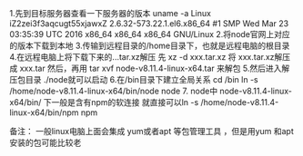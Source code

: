 1.先到目标服务器查看一下服务器的版本
uname -a
Linux iZ2zei3f3aqcugt55xjawxZ 2.6.32-573.22.1.el6.x86_64 #1 SMP Wed Mar 23 03:35:39 UTC 2016 x86_64 x86_64 x86_64 GNU/Linux
2.将node官网上对应的版本下载到本地
3.传输到远程目录的/home目录下，也就是远程电脑的根目录
4.在远程电脑上将下载下来的...tar.xz解压
先 xz -d xxx.tar.xz 将 xxx.tar.xz解压成 xxx.tar 然后，再用 tar xvf node-v8.11.4-linux-x64.tar 来解包
5.然后进入解压包目录 ./node就可以启动
6.在/bin目录下建立全局关系 cd /bin
ln -s /home/node-v8.11.4-linux-x64/bin/node node
7. node中 node-v8.11.4-linux-x64/bin/ 下一般是含有npm的软连接
就直接可以ln -s /home/node-v8.11.4-linux-x64/bin/npm npm

备注： 一般linux电脑上面会集成 yum或者apt 等包管理工具 ，但是用yum 和apt安装的包可能比较老